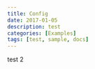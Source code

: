 ```yaml
---
title: Config
date: 2017-01-05
description: test
categories: [Examples]
tags: [test, sample, docs]
---
```



test 2
